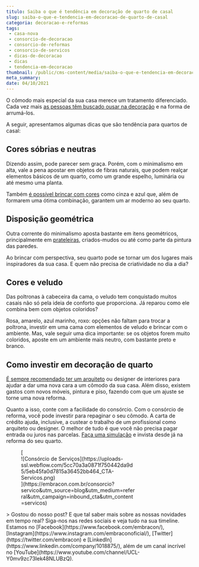```yaml
---
titulo: Saiba o que é tendência em decoração de quarto de casal
slug: saiba-o-que-e-tendencia-em-decoracao-de-quarto-de-casal
categoria: decoracao-e-reformas
tags:
 - casa-nova
 - consorcio-de-decoracao
 - consorcio-de-reformas
 - consorcio-de-servicos
 - dicas-de-decoracao
 - dicas
 - tendencia-em-decoracao
thumbnail: /public/cms-content/media/saiba-o-que-e-tendencia-em-decoracao-de-quarto-de-casal.jpg
meta_summary: 
date: 04/10/2021
---
```

O cômodo mais especial da sua casa merece um tratamento diferenciado. Cada vez mais [as pessoas têm buscado ousar na decoração](https://www.embracon.com.br/blog/estilos-de-decoracao-conheca-os-principais-e-identifique-o-seu) e na forma de arrumá-los.

A seguir, apresentamos algumas dicas que são tendência para quartos de casal:

Cores sóbrias e neutras
-----------------------

Dizendo assim, pode parecer sem graça. Porém, com o minimalismo em alta, vale a pena apostar em objetos de fibras naturais, que podem realçar elementos básicos de um quarto, como um grande espelho, luminária ou até mesmo uma planta.

Também [é possível brincar com cores](https://www.embracon.com.br/blog/como-escolher-as-cores-de-tintas-para-os-ambientes-da-casa) como cinza e azul que, além de formarem uma ótima combinação, garantem um ar moderno ao seu quarto.

Disposição geométrica
---------------------

Outra corrente do minimalismo aposta bastante em itens geométricos, principalmente em [prateleiras](https://www.embracon.com.br/blog/como-usar-prateleiras-na-decoracao-da-casa), criados-mudos ou até como parte da pintura das paredes.

Ao brincar com perspectiva, seu quarto pode se tornar um dos lugares mais inspiradores da sua casa. E quem não precisa de criatividade no dia a dia?

Cores e veludo
--------------

Das poltronas à cabeceira da cama, o veludo tem conquistado muitos casais não só pela ideia de conforto que proporciona. Já reparou como ele combina bem com objetos coloridos?

Rosa, amarelo, azul marinho, roxo: opções não faltam para trocar a poltrona, investir em uma cama com elementos de veludo e brincar com o ambiente. Mas, vale seguir uma dica importante: se os objetos forem muito coloridos, aposte em um ambiente mais neutro, com bastante preto e branco.

Como investir em decoração de quarto
------------------------------------

[É sempre recomendado ter um arquiteto](https://www.embracon.com.br/blog/como-contratar-um-arquiteto-para-a-sua-reforma) ou designer de interiores para ajudar a dar uma nova cara a um cômodo da sua casa. Além disso, existem gastos com novos móveis, pintura e piso, fazendo com que um ajuste se torne uma nova reforma.

Quanto a isso, conte com a facilidade do consórcio. Com o consórcio de reforma, você pode investir para repaginar o seu cômodo. A carta de crédito ajuda, inclusive, a custear o trabalho de um profissional como arquiteto ou designer. O melhor de tudo é que você não precisa pagar entrada ou juros nas parcelas. [Faça uma simulação](https://www.embracon.com.br/consorcio-servicos) e invista desde já na reforma do seu quarto.

<figure class="w-richtext-figure-type-image w-richtext-align-center" style="max-width:310px">[<div>![Consórcio de Serviços](https://uploads-ssl.webflow.com/5cc70a3a0871f750442da9d5/5eb45fa0d7815a36452bb464_CTA-Servicos.png)</div>](https://embracon.com.br/consorcio?servico&utm_source=blog&utm_medium=referral&utm_campaign=inbound_cta&utm_content=servicos)</figure>> Gostou do nosso post? E que tal saber mais sobre as nossas novidades em tempo real? Siga-nos nas redes sociais e veja tudo na sua timeline. Estamos no [Facebook](https://www.facebook.com/embracon/), [Instagram](https://www.instagram.com/embraconoficial/), [Twitter](https://twitter.com/embracon) e [LinkedIn](https://www.linkedin.com/company/1018875/), além de um canal incrível no [YouTube](https://www.youtube.com/channel/UCL-Y0mv9zc73Iek48NLUBzQ).
